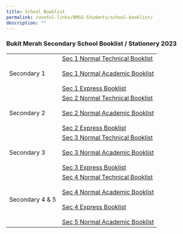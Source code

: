 ```yaml
---
title: School Booklist
permalink: /useful-links/BMSS-Students/school-booklist/
description: ""
---
```



### Bukit Merah Secondary School Booklist / Stationery 2023

|  |  |
|---|---|
| Secondary 1 | [Sec 1 Normal Technical Booklist](/files/Sec-1-Normal-Technical-Booklist-2023.pdf)<br><br>[Sec 1 Normal Academic Booklist](/files/Sec-1-Normal-Academic-Booklist-2023.pdf)<br><br>[Sec 1 Express Booklist](/files/Sec-1-Express-Booklist-2023.pdf) |
| Secondary 2 | [Sec 2 Normal Technical Booklist](/files/Sec-2-Normal-Technical-Booklist.pdf) <br><br>[Sec 2 Normal Academic Booklist](/files/Sec-2-Normal-Academic-Booklist.pdf)<br><br>[Sec 2 Express Booklist](/files/Sec-2-Express-Booklist.pdf) |
| Secondary 3 | [Sec 3 Normal Technical Booklist](/files/Sec-3-Normal-Technical-Booklist.pdf)<br><br>[Sec 3 Normal Academic Booklist](/files/Sec-3-Normal-Academic-Booklist.pdf)<br><br>[Sec 3 Express Booklist](/files/Sec-3-Express-Booklist.pdf) |
| Secondary 4 & 5 | [Sec 4 Normal Technical Booklist](/files/Sec-4-Normal-Technical-Booklist.pdf)<br><br>[Sec 4 Normal Academic Booklist](/files/Sec-4-Normal-Academic-Booklist.pdf)<br><br>[Sec 4 Express Booklist](/files/Sec-4-Express-Booklist.pdf)<br><br>[Sec 5 Normal Academic Booklist](/files/Sec-5-Normal-Academic-Booklist.pdf) |